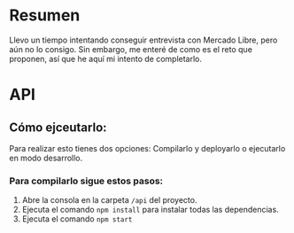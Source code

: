# Resumen
Llevo un tiempo intentando conseguir entrevista con Mercado Libre, pero aún no lo consigo. Sin embargo, me enteré de como es el reto que proponen, así que he aquí mi intento de completarlo.

# API
## Cómo ejceutarlo:

Para realizar esto tienes dos opciones: Compilarlo y deployarlo o ejecutarlo en modo desarrollo.

### Para compilarlo sigue estos pasos:
1. Abre la consola en la carpeta `/api` del proyecto.
2. Ejecuta el comando `npm install` para instalar todas las dependencias.
3. Ejecuta el comando `npm start`
